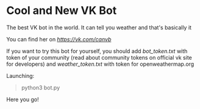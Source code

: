 # Cool and New VK Bot

The best VK bot in the world. It can tell you weather and that's basically it

You can find her on _https://vk.com/canvb_

If you want to try this bot for yourself, you should add _bot_token.txt_ with token of your community (read about 
community tokens on official vk site for developers) and _weather_token.txt_ with token for openweathermap.org

Launching:
> python3 bot.py

Here you go!